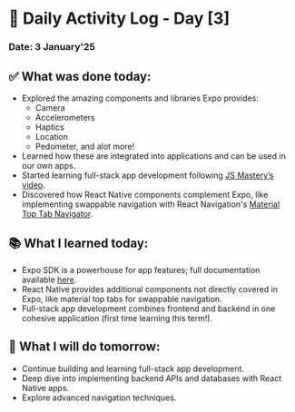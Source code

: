 # 📅 Daily Activity Log - Day [3]  
### Date: 3 January'25  

## ✅ What was done today:  
- Explored the amazing components and libraries Expo provides:  
  - Camera  
  - Accelerometers  
  - Haptics  
  - Location  
  - Pedometer, and alot more!  
- Learned how these are integrated into applications and can be used in our own apps.  
- Started learning full-stack app development following [JS Mastery’s video](https://www.youtube.com/watch?v=ZBCUegTZF7M).  
- Discovered how React Native components complement Expo, like implementing swappable navigation with React Navigation's [Material Top Tab Navigator](https://reactnavigation.org/docs/material-top-tab-navigator/).  

## 📚 What I learned today:  
- Expo SDK is a powerhouse for app features; full documentation available [here](https://docs.expo.dev/versions/latest/sdk/expo/).  
- React Native provides additional components not directly covered in Expo, like material top tabs for swappable navigation.  
- Full-stack app development combines frontend and backend in one cohesive application (first time learning this term!).  

## 🎯 What I will do tomorrow:  
- Continue building and learning full-stack app development.  
- Deep dive into implementing backend APIs and databases with React Native apps.  
- Explore advanced navigation techniques.  
